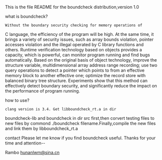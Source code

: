 This is the file README for the boundcheck distribution,version 1.0

what is boundcheck?

	Without the boundary security checking for memory operations of 
C language, the efficiency of the program will be high. At the same time, 
it brings a variety of security issues, such as array bounds violation, 
pointer accesses violation and the illegal operated by C library 
functions and others. Runtime verification technology based on objects 
provides a capacity, which is powerful, can monitor program running 
and find bugs automatically. Based on the original basis of object 
technology, improve the structure variable, multidimensional array 
address range recording; use two query operations to detect a pointer
which points to from an effective memory block to another effective 
one; optimize the record store with balanced binary tree structure. 
Experiments show that this method can effectively detect boundary 
security, and significantly reduce the impact on the performance 
of program running.

how to use?

	clang version is 3.4. Get libboundcheck_rt.a in dir 
boundcheck-lib and boundcheck in dir src first,then corvert testing 
files to new files by commond ./boundcheck filename.Finally,compile
the new files and link them by libboundcheck_rt.a 

contact
	Please let me know if you find boundcheck useful.
Thanks for your time and attention--

Rambo <hunanlwm@sina.cn>





